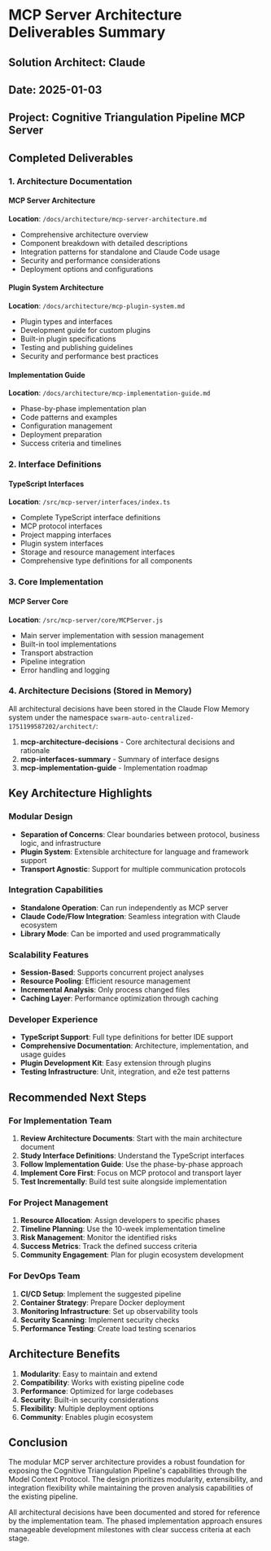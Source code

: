 # MCP Server Architecture Deliverables Summary

## Solution Architect: Claude
## Date: 2025-01-03
## Project: Cognitive Triangulation Pipeline MCP Server

## Completed Deliverables

### 1. Architecture Documentation

#### **MCP Server Architecture** 
**Location**: `/docs/architecture/mcp-server-architecture.md`
- Comprehensive architecture overview
- Component breakdown with detailed descriptions
- Integration patterns for standalone and Claude Code usage
- Security and performance considerations
- Deployment options and configurations

#### **Plugin System Architecture**
**Location**: `/docs/architecture/mcp-plugin-system.md`
- Plugin types and interfaces
- Development guide for custom plugins
- Built-in plugin specifications
- Testing and publishing guidelines
- Security and performance best practices

#### **Implementation Guide**
**Location**: `/docs/architecture/mcp-implementation-guide.md`
- Phase-by-phase implementation plan
- Code patterns and examples
- Configuration management
- Deployment preparation
- Success criteria and timelines

### 2. Interface Definitions

#### **TypeScript Interfaces**
**Location**: `/src/mcp-server/interfaces/index.ts`
- Complete TypeScript interface definitions
- MCP protocol interfaces
- Project mapping interfaces
- Plugin system interfaces
- Storage and resource management interfaces
- Comprehensive type definitions for all components

### 3. Core Implementation

#### **MCP Server Core**
**Location**: `/src/mcp-server/core/MCPServer.js`
- Main server implementation with session management
- Built-in tool implementations
- Transport abstraction
- Pipeline integration
- Error handling and logging

### 4. Architecture Decisions (Stored in Memory)

All architectural decisions have been stored in the Claude Flow Memory system under the namespace `swarm-auto-centralized-1751199587202/architect/`:

1. **mcp-architecture-decisions** - Core architectural decisions and rationale
2. **mcp-interfaces-summary** - Summary of interface designs
3. **mcp-implementation-guide** - Implementation roadmap

## Key Architecture Highlights

### Modular Design
- **Separation of Concerns**: Clear boundaries between protocol, business logic, and infrastructure
- **Plugin System**: Extensible architecture for language and framework support
- **Transport Agnostic**: Support for multiple communication protocols

### Integration Capabilities
- **Standalone Operation**: Can run independently as MCP server
- **Claude Code/Flow Integration**: Seamless integration with Claude ecosystem
- **Library Mode**: Can be imported and used programmatically

### Scalability Features
- **Session-Based**: Supports concurrent project analyses
- **Resource Pooling**: Efficient resource management
- **Incremental Analysis**: Only process changed files
- **Caching Layer**: Performance optimization through caching

### Developer Experience
- **TypeScript Support**: Full type definitions for better IDE support
- **Comprehensive Documentation**: Architecture, implementation, and usage guides
- **Plugin Development Kit**: Easy extension through plugins
- **Testing Infrastructure**: Unit, integration, and e2e test patterns

## Recommended Next Steps

### For Implementation Team

1. **Review Architecture Documents**: Start with the main architecture document
2. **Study Interface Definitions**: Understand the TypeScript interfaces
3. **Follow Implementation Guide**: Use the phase-by-phase approach
4. **Implement Core First**: Focus on MCP protocol and transport layer
5. **Test Incrementally**: Build test suite alongside implementation

### For Project Management

1. **Resource Allocation**: Assign developers to specific phases
2. **Timeline Planning**: Use the 10-week implementation timeline
3. **Risk Management**: Monitor the identified risks
4. **Success Metrics**: Track the defined success criteria
5. **Community Engagement**: Plan for plugin ecosystem development

### For DevOps Team

1. **CI/CD Setup**: Implement the suggested pipeline
2. **Container Strategy**: Prepare Docker deployment
3. **Monitoring Infrastructure**: Set up observability tools
4. **Security Scanning**: Implement security checks
5. **Performance Testing**: Create load testing scenarios

## Architecture Benefits

1. **Modularity**: Easy to maintain and extend
2. **Compatibility**: Works with existing pipeline code
3. **Performance**: Optimized for large codebases
4. **Security**: Built-in security considerations
5. **Flexibility**: Multiple deployment options
6. **Community**: Enables plugin ecosystem

## Conclusion

The modular MCP server architecture provides a robust foundation for exposing the Cognitive Triangulation Pipeline's capabilities through the Model Context Protocol. The design prioritizes modularity, extensibility, and integration flexibility while maintaining the proven analysis capabilities of the existing pipeline.

All architectural decisions have been documented and stored for reference by the implementation team. The phased implementation approach ensures manageable development milestones with clear success criteria at each stage.